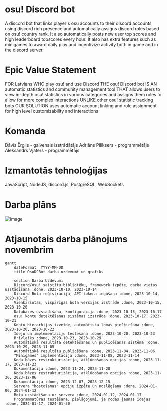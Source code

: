 # osu! Discord bot
A discord bot that links player's osu accounts to their discord accounts using discord rich presence and automatically assigns discord roles based on osu! country rank. It also automatically posts new user top scores and high leaderboard topscores every hour. It also has extra features such as minigames to award daily play and incentivize activity both in game and in the discord server.

# Epic Value Statement
FOR Latvians 
WHO play osu! and use Discord 
THE osu! Discord bot 
IS AN automatic statistics and community management tool
THAT allows users to view in-depth osu! statistics in various categories and assigns them roles to allow for more complex interactions
UNLIKE other osu! statistic tracking bots
OUR SOLUTION uses automatic account linking and role assignment for high level customizability and interactions

# Komanda
Dāvis Ērglis - galvenais izstrādātājs
Adriāns Piliksers - programmētājs
Aleksandrs Vjaters - programmētājs

# Izmantotās tehnoloģijas
JavaScript, NodeJS, discord.js, PostgreSQL, WebSockets

# Darba plāns
![image](https://github.com/Piparkuucinsh/osudcbot/assets/30084851/d85ec451-060b-498c-afd5-1968c7ebb645)

# Atjaunotais darba plānojums novembrim
```mermaid
gantt
    dateFormat  YYYY-MM-DD
    title OsuDCBot darba uzdevumi un grafiks

    section Darba Uzdevumi
    Discord/osu! saistītu bibliotēku, framework izpēte, darba vietas uzstādīšana :done, 2023-10-10, 2023-10-14
    Discord Bota reģistrācija, API tokena iegūšana :done, 2023-10-14, 2023-10-15
    Vienkāršotas, vispārīgas bota versijas izstrāde :done, 2023-10-15, 2023-10-20
    Datubāzes uzstādīšana, konfigurācija :done, 2023-10-15, 2023-10-17
    osu! kontu detektēšanas sistēmas izstrāde :done, 2023-10-17, 2023-10-21
    Kontu hierarhijas izveide, automātiska lomas piešķiršana :done, 2023-10-20, 2023-10-22
    Ideju un implementāciju testēšana :done, 2023-10-20, 2023-10-23
    Brīvlaiks :done, 2023-10-23, 2023-10-29
    Automātiskā rezultāta detektēšanas un publicēšanas sistēma :done, 2023-10-29, 2023-11-05
    Automātiskā rezultātu publicēšana :done, 2023-11-04, 2023-11-06
    "Minigames" implementācija :done, 2023-11-08, 2023-11-14
    Koda bāzes restrukturizācija, atkļūdošanas opcijas :done, 2023-11-17, 2023-11-23
    Dokumentācija :done, 2023-11-24, 2023-11-28
    Koda bāzes restrukturizācija, atkļūdošanas opcijas :done, 2023-11-30, 2023-12-06
    Dokumentācija :done, 2023-12-07, 2023-12-15
    Servera "hostošanas" opciju izpēte un noslēgšana :done, 2024-01-06, 2024-01-12
    Bota uzstādīšana uz servera :done, 2024-01-12, 2024-01-17
    Programmatūras testēšana, pielāgojumi, ja rodas jaunas idejas :done, 2024-01-17, 2024-01-30
```
